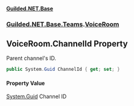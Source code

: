 
#### [Guilded.NET.Base](index 'index')
### [Guilded.NET.Base.Teams](index#Guilded_NET_Base_Teams 'Guilded.NET.Base.Teams').[VoiceRoom](VoiceRoom 'Guilded.NET.Base.Teams.VoiceRoom')
## VoiceRoom.ChannelId Property
Parent channel's ID.  
```csharp
public System.Guid ChannelId { get; set; }
```

#### Property Value
[System.Guid](https://docs.microsoft.com/en-us/dotnet/api/System.Guid 'System.Guid')
Channel ID
